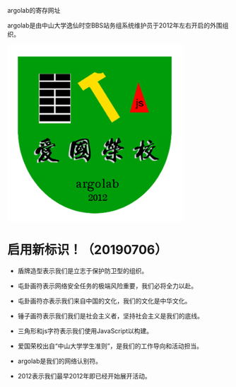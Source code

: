 argolab的寄存网址

argolab是由中山大学逸仙时空BBS站务组系统维护员于2012年左右开启的外围组织。

![](argolab.png)

启用新标识！（20190706）
============

* 盾牌造型表示我们是立志于保护防卫型的组织。

* 屯卦画符表示网络安全任务的极端风险重要，我们必将全力以赴。

* 屯卦画符亦表示我们来自中国的文化，我们的文化是中华文化。

* 锤子画符表示我们我们是社会主义者，坚持社会主义是我们的底线。

* 三角形和js字符表示我们使用JavaScript以构建。

* 爱国荣校出自“中山大学学生准则”，是我们的工作导向和活动担当。

* argolab是我们的网络认别符。

* 2012表示我们最早2012年即已经开始展开活动。
